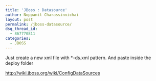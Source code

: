 ```yaml
---
title: 'JBoss : Datasource'
author: Noppanit Charassinvichai
layout: post
permalink: /jboss-datasource/
dsq_thread_id:
  - 867770811
categories:
  - JBOSS
---
```

Just create a new xml file with *-ds.xml pattern. And paste inside the deploy folder

<http://wiki.jboss.org/wiki/ConfigDataSources>
